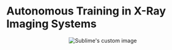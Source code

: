 # Autonomous Training in X-Ray Imaging Systems



<p align="center">
  <img src="https://github.com/nczarli/autonomous-training-xray/assets/58233641/7cd06be2-b0a6-4084-b838-05769dc9d582" alt="Sublime's custom image"/>
</p>

